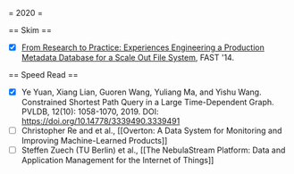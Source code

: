 = 2020 =

== Skim ==

* [x] [From Research to Practice: Experiences Engineering a Production Metadata Database for a Scale Out File System](https://www.usenix.org/conference/fast14/technical-sessions/presentation/johnson), FAST '14.

== Speed Read ==

* [x] Ye Yuan, Xiang Lian, Guoren Wang, Yuliang Ma, and Yishu Wang. Constrained Shortest Path Query in a Large Time-Dependent Graph. PVLDB, 12(10): 1058-1070, 2019. DOI: https://doi.org/10.14778/3339490.3339491
* [ ] Christopher Re and et al., [[Overton: A Data System for Monitoring and Improving Machine-Learned Products]]
* [ ] Steffen Zuech (TU Berlin) et al., [[The NebulaStream Platform: Data and Application Management for the Internet of Things]]
